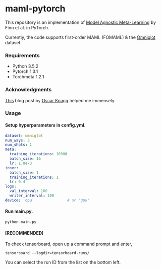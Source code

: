 # maml-pytorch

This repository is an implementation of [Model Agnostic Meta-Learning](https://arxiv.org/abs/1703.03400) by Finn et al. in PyTorch.

Currently, the code supports first-order MAML (FOMAML) & the [Omniglot](http://www.sciencemag.org/content/350/6266/1332.short) dataset.

### Requirements

- Python 3.5.2
- Pytorch 1.3.1
- Torchmeta 1.2.1

### Acknowledgments

[This](https://towardsdatascience.com/advances-in-few-shot-learning-reproducing-results-in-pytorch-aba70dee541d) blog post by [Oscar Knagg](https://github.com/oscarknagg) helped me immensely.

<!-- [Add Tensorboard screenshot>] -->

### Usage

#### Setup hyperparameters in config.yml.

```yaml
dataset: omniglot
num_ways: 5
num_shots: 1
meta:
  training_iterations: 10000
  batch_size: 16
  lr: 1.0e-3
inner:
  batch_size: 1
  training_iterations: 1
  lr: 0.4
logs:
  val_interval: 100
  writer_interval: 100
device: 'cpu'               # or 'gpu'
```

#### Run main.py.
	
	python main.py

#### [RECOMMENDED]
To check tensorboard, open up a command prompt and enter,
	
	tensorboard --logdir=tensorboard-runs/

You can select the run ID from the list on the bottom left.